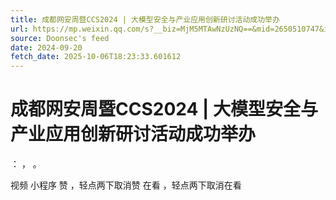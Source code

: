 ```yaml
---
title: 成都网安周暨CCS2024 | 大模型安全与产业应用创新研讨活动成功举办
url: https://mp.weixin.qq.com/s?__biz=MjM5MTAwNzUzNQ==&mid=2650510747&idx=1&sn=fd8191015fe63bb17552c12b6d85a603
source: Doonsec's feed
date: 2024-09-20
fetch_date: 2025-10-06T18:23:33.601612
---
```


# 成都网安周暨CCS2024 | 大模型安全与产业应用创新研讨活动成功举办

：
，
。

视频
小程序
赞
，轻点两下取消赞
在看
，轻点两下取消在看